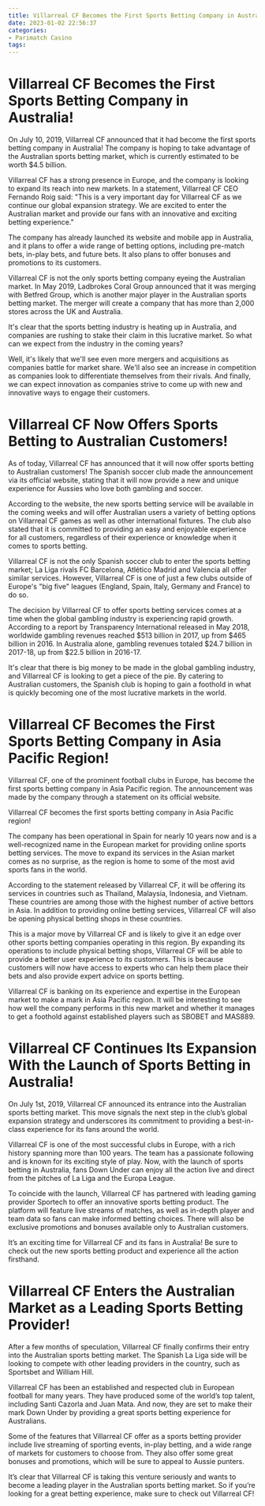 ```yaml
---
title: Villarreal CF Becomes the First Sports Betting Company in Australia!
date: 2023-01-02 22:56:37
categories:
- Parimatch Casino
tags:
---
```



#  Villarreal CF Becomes the First Sports Betting Company in Australia!

On July 10, 2019, Villarreal CF announced that it had become the first sports betting company in Australia! The company is hoping to take advantage of the Australian sports betting market, which is currently estimated to be worth $4.5 billion.

Villarreal CF has a strong presence in Europe, and the company is looking to expand its reach into new markets. In a statement, Villarreal CF CEO Fernando Roig said: "This is a very important day for Villarreal CF as we continue our global expansion strategy. We are excited to enter the Australian market and provide our fans with an innovative and exciting betting experience."

The company has already launched its website and mobile app in Australia, and it plans to offer a wide range of betting options, including pre-match bets, in-play bets, and future bets. It also plans to offer bonuses and promotions to its customers.

Villarreal CF is not the only sports betting company eyeing the Australian market. In May 2019, Ladbrokes Coral Group announced that it was merging with Betfred Group, which is another major player in the Australian sports betting market. The merger will create a company that has more than 2,000 stores across the UK and Australia.

It's clear that the sports betting industry is heating up in Australia, and companies are rushing to stake their claim in this lucrative market. So what can we expect from the industry in the coming years?

Well, it's likely that we'll see even more mergers and acquisitions as companies battle for market share. We'll also see an increase in competition as companies look to differentiate themselves from their rivals. And finally, we can expect innovation as companies strive to come up with new and innovative ways to engage their customers.

#  Villarreal CF Now Offers Sports Betting to Australian Customers!

As of today, Villarreal CF has announced that it will now offer sports betting to Australian customers! The Spanish soccer club made the announcement via its official website, stating that it will now provide a new and unique experience for Aussies who love both gambling and soccer.

According to the website, the new sports betting service will be available in the coming weeks and will offer Australian users a variety of betting options on Villarreal CF games as well as other international fixtures. The club also stated that it is committed to providing an easy and enjoyable experience for all customers, regardless of their experience or knowledge when it comes to sports betting.

Villarreal CF is not the only Spanish soccer club to enter the sports betting market; La Liga rivals FC Barcelona, Atlético Madrid and Valencia all offer similar services. However, Villarreal CF is one of just a few clubs outside of Europe's "big five" leagues (England, Spain, Italy, Germany and France) to do so.

The decision by Villarreal CF to offer sports betting services comes at a time when the global gambling industry is experiencing rapid growth. According to a report by Transparency International released in May 2018, worldwide gambling revenues reached $513 billion in 2017, up from $465 billion in 2016. In Australia alone, gambling revenues totaled $24.7 billion in 2017-18, up from $22.5 billion in 2016-17.

It's clear that there is big money to be made in the global gambling industry, and Villarreal CF is looking to get a piece of the pie. By catering to Australian customers, the Spanish club is hoping to gain a foothold in what is quickly becoming one of the most lucrative markets in the world.

#  Villarreal CF Becomes the First Sports Betting Company in Asia Pacific Region!

Villarreal CF, one of the prominent football clubs in Europe, has become the first sports betting company in Asia Pacific region. The announcement was made by the company through a statement on its official website.

Villarreal CF becomes the first sports betting company in Asia Pacific region!

The company has been operational in Spain for nearly 10 years now and is a well-recognized name in the European market for providing online sports betting services. The move to expand its services in the Asian market comes as no surprise, as the region is home to some of the most avid sports fans in the world.

According to the statement released by Villarreal CF, it will be offering its services in countries such as Thailand, Malaysia, Indonesia, and Vietnam. These countries are among those with the highest number of active bettors in Asia. In addition to providing online betting services, Villarreal CF will also be opening physical betting shops in these countries.

This is a major move by Villarreal CF and is likely to give it an edge over other sports betting companies operating in this region. By expanding its operations to include physical betting shops, Villarreal CF will be able to provide a better user experience to its customers. This is because customers will now have access to experts who can help them place their bets and also provide expert advice on sports betting.

Villarreal CF is banking on its experience and expertise in the European market to make a mark in Asia Pacific region. It will be interesting to see how well the company performs in this new market and whether it manages to get a foothold against established players such as SBOBET and MAS889.

#  Villarreal CF Continues Its Expansion With the Launch of Sports Betting in Australia!

On July 1st, 2019, Villarreal CF announced its entrance into the Australian sports betting market. This move signals the next step in the club’s global expansion strategy and underscores its commitment to providing a best-in-class experience for its fans around the world.

Villarreal CF is one of the most successful clubs in Europe, with a rich history spanning more than 100 years. The team has a passionate following and is known for its exciting style of play. Now, with the launch of sports betting in Australia, fans Down Under can enjoy all the action live and direct from the pitches of La Liga and the Europa League.

To coincide with the launch, Villarreal CF has partnered with leading gaming provider Sportech to offer an innovative sports betting product. The platform will feature live streams of matches, as well as in-depth player and team data so fans can make informed betting choices. There will also be exclusive promotions and bonuses available only to Australian customers.

It’s an exciting time for Villarreal CF and its fans in Australia! Be sure to check out the new sports betting product and experience all the action firsthand.

#  Villarreal CF Enters the Australian Market as a Leading Sports Betting Provider!

After a few months of speculation, Villarreal CF finally confirms their entry into the Australian sports betting market. The Spanish La Liga side will be looking to compete with other leading providers in the country, such as Sportsbet and William Hill.

Villarreal CF has been an established and respected club in European football for many years. They have produced some of the world’s top talent, including Santi Cazorla and Juan Mata. And now, they are set to make their mark Down Under by providing a great sports betting experience for Australians.

Some of the features that Villarreal CF offer as a sports betting provider include live streaming of sporting events, in-play betting, and a wide range of markets for customers to choose from. They also offer some great bonuses and promotions, which will be sure to appeal to Aussie punters.

It’s clear that Villarreal CF is taking this venture seriously and wants to become a leading player in the Australian sports betting market. So if you’re looking for a great betting experience, make sure to check out Villarreal CF!